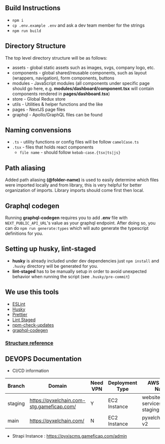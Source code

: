 ## Build Instructions

- `npm i`
- `cp .env.example .env` and ask a dev team member for the strings
- `npm run build`

## Directory Structure

The top level directory structure will be as follows:

- assets - global static assets such as images, svgs, company logo, etc.
- components - global shared/reusable components, such as layout (wrappers, navigation), form components, buttons
- modules - JavaScript modules (all components under specific page should go here, e.g. **modules/dashboard/component.tsx** will contain components rendered in **pages/dashboard.tsx**)
- store - Global Redux store
- utils - Utilities & helper functions and the like
- pages - NextJS page files
- graphql - Apollo/GraphQL files can be found

## Naming convensions

- `.ts` - utility functions or config files will be follow `camelCase.ts`
- `.tsx` - files that holds react components
  - `file name` - should follow `kebab-case.{tsx|ts|js}`

## Path aliasing

Added path aliasing **(@folder-name)** is used to easily determine which files were imported locally and from library, this is very helpful for better organization of imports. Library imports should come first then local.

## Graphql codegen

Running **graphql-codegen** requires you to add **.env** file with `NEXT_PUBLIC_API_URL`'s value as your graphql endpoint. After doing so, you can do `npm run generate:types` which will auto generate the typescript definitions for you.

## Setting up husky, lint-staged

- **husky** is already included under dev dependencies just `npm install` and `.husky` directory will be generated for you.
- **lint-staged** has to be manually setup in order to avoid unexpected behavior when running the script (see `.husky/pre-commit`)

## We use this tools

- [ESLint](https://eslint.org/docs/user-guide/configuring/)
- [Husky](https://typicode.github.io/husky/#/)
- [Prettier](https://prettier.io/)
- [Lint Staged](https://github.com/okonet/lint-staged)
- [npm-check-updates](https://www.npmjs.com/package/npm-check-updates)
- [graphql-codegen](https://www.graphql-code-generator.com/)

### [Structure reference](https://www.taniarascia.com/react-architecture-directory-structure)

## DEVOPS Documentation

- CI/CD information

| Branch | Domain |  Need VPN | Deployment Type | AWS server Name | IP Type | Deployment Code Path | Dockerfile app type | 
| --- | --- | --- | --- | --- | --- | --- | --- |
| staging | https://pyxelchain.com-stg.gameficap.com/ | Y | EC2 Instance | website-services-staging | dynamic | (home folder)/websites/pyxelchain_website | node:lts-alpine:16 |
| main | https://pyxelchain.com/ | N | EC2 Instance | pyxelchain.com-v2 | dynamic | (home folder)/websites/pyxelchain_website | node:lts-alpine:16 |

- Strapi Instance : https://pyxiscms.gameficap.com/admin

